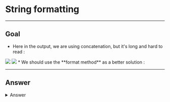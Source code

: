# String formatting

---

## Goal
* Here in the output, we are using concatenation, but it's long and hard to read :
<img src="https://i.imgur.com/1zEhXQ8.png">
<img src="https://i.imgur.com/CG8Xc0M.png">
* We should use the **format method** as a better solution :

---

## Answer
<details><summary>Answer</summary>True</details>
